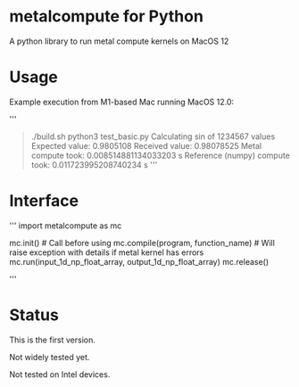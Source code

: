 # metalcompute for Python

A python library to run metal compute kernels on MacOS 12

# Usage

Example execution from M1-based Mac running MacOS 12.0:

'''
>./build.sh
>python3 test_basic.py
Calculating sin of 1234567 values
Expected value: 0.9805108 Received value: 0.98078525
Metal compute took: 0.008514881134033203 s
Reference (numpy) compute took: 0.011723995208740234 s
'''

# Interface

'''
import metalcompute as mc

mc.init() # Call before using
mc.compile(program, function_name) # Will raise exception with details if metal kernel has errors
mc.run(input_1d_np_float_array, output_1d_np_float_array)
mc.release()

'''
# Status

This is the first version. 

Not widely tested yet.

Not tested on Intel devices.
